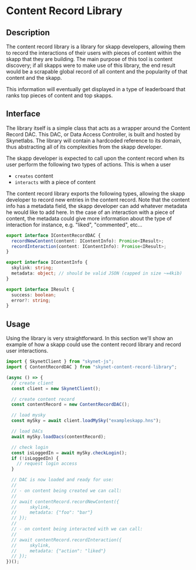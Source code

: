 # Content Record Library

## Description

The content record library is a library for skapp developers, allowing them to
record the interactions of their users with pieces of content within the skapp
that they are building. The main purpose of this tool is content discovery; if
all skapps were to make use of this library, the end result would be a scrapable
global record of all content and the popularity of that content and the skapp.

This information will eventually get displayed in a type of leaderboard that
ranks top pieces of content and top skapps.

## Interface

The library itself is a simple class that acts as a wrapper around the Content
Record DAC. This DAC, or Data Access Controller, is built and hosted by
Skynetlabs. The library will contain a hardcoded reference to its domain, thus
abstracting all of its complexities from the skapp developer.

The skapp developer is expected to call upon the content record when its user
perform the following two types of actions. This is when a user

- `creates` content
- `interacts` with a piece of content

The content record library exports the following types, allowing the skapp
developer to record new entries in the content record. Note that the content
info has a metadata field, the skapp developer can add whatever metadata he
would like to add here. In the case of an interaction with a piece of content,
the metadata could give more information about the type of interaction for
instance, e.g. "liked", "commented", etc...

```typescript
export interface IContentRecordDAC {
  recordNewContent(content: IContentInfo): Promise<IResult>;
  recordInteraction(content: IContentInfo): Promise<IResult>;
}

export interface IContentInfo {
  skylink: string;
  metadata: object; // should be valid JSON (capped in size ~=4kib)
}

export interface IResult {
  success: boolean;
  error?: string;
}
```

## Usage

Using the library is very straightforward. In this section we'll show an example
of how a skapp could use the content record library and record user interactions.

```typescript
import { SkynetClient } from "skynet-js";
import { ContentRecordDAC } from "skynet-content-record-library";

(async () => {
  // create client
  const client = new SkynetClient();

  // create content record
  const contentRecord = new ContentRecordDAC();

  // load mysky
  const mySky = await client.loadMySky("exampleskapp.hns");

  // load DACs
  await mySky.loadDacs(contentRecord);

  // check login
  const isLoggedIn = await mySky.checkLogin();
  if (!isLoggedIn) {
    // request login access
  }

  // DAC is now loaded and ready for use:
  //
  // - on content being created we can call:
  //
  // await contentRecord.recordNewContent({
  //     skylink,
  //     metadata: {"foo": "bar"}
  // });
  //
  // - on content being interacted with we can call:
  //
  // await contentRecord.recordInteraction({
  //     skylink,
  //     metadata: {"action": "liked"}
  // });
})();
```
